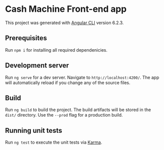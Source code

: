 # Cash Machine Front-end app

This project was generated with [Angular CLI](https://github.com/angular/angular-cli) version 6.2.3.

## Prerequisites
Run `npm i` for installing all required dependenicies.

## Development server

Run `ng serve` for a dev server. Navigate to `http://localhost:4200/`. The app will automatically reload if you change any of the source files.

## Build

Run `ng build` to build the project. The build artifacts will be stored in the `dist/` directory. Use the `--prod` flag for a production build.

## Running unit tests

Run `ng test` to execute the unit tests via [Karma](https://karma-runner.github.io).

